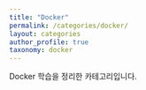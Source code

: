 ```yaml
---
title: "Docker"
permalink: /categories/docker/
layout: categories
author_profile: true
taxonomy: docker
---
```


Docker 학습을 정리한 카테고리입니다.
